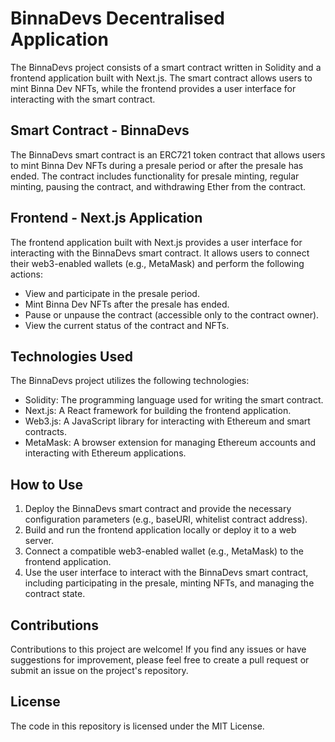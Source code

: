 # BinnaDevs Decentralised Application

The BinnaDevs project consists of a smart contract written in Solidity and a frontend application built with Next.js. The smart contract allows users to mint Binna Dev NFTs, while the frontend provides a user interface for interacting with the smart contract.

## Smart Contract - BinnaDevs

The BinnaDevs smart contract is an ERC721 token contract that allows users to mint Binna Dev NFTs during a presale period or after the presale has ended. The contract includes functionality for presale minting, regular minting, pausing the contract, and withdrawing Ether from the contract.

## Frontend - Next.js Application

The frontend application built with Next.js provides a user interface for interacting with the BinnaDevs smart contract. It allows users to connect their web3-enabled wallets (e.g., MetaMask) and perform the following actions:

- View and participate in the presale period.
- Mint Binna Dev NFTs after the presale has ended.
- Pause or unpause the contract (accessible only to the contract owner).
- View the current status of the contract and NFTs.

## Technologies Used

The BinnaDevs project utilizes the following technologies:

- Solidity: The programming language used for writing the smart contract.
- Next.js: A React framework for building the frontend application.
- Web3.js: A JavaScript library for interacting with Ethereum and smart contracts.
- MetaMask: A browser extension for managing Ethereum accounts and interacting with Ethereum applications.

## How to Use

1. Deploy the BinnaDevs smart contract and provide the necessary configuration parameters (e.g., baseURI, whitelist contract address).
2. Build and run the frontend application locally or deploy it to a web server.
3. Connect a compatible web3-enabled wallet (e.g., MetaMask) to the frontend application.
4. Use the user interface to interact with the BinnaDevs smart contract, including participating in the presale, minting NFTs, and managing the contract state.

## Contributions

Contributions to this project are welcome! If you find any issues or have suggestions for improvement, please feel free to create a pull request or submit an issue on the project's repository.

## License

The code in this repository is licensed under the MIT License.
